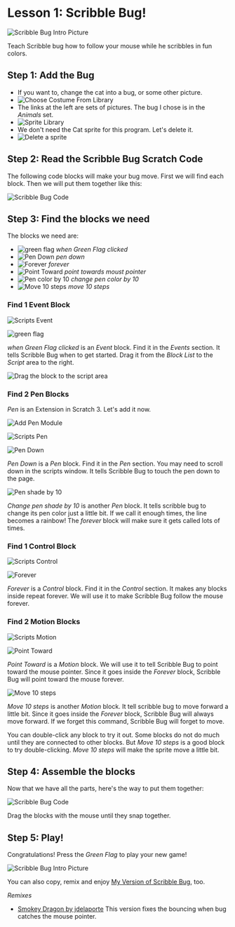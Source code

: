 # Lesson 1: Scribble Bug!

![Scribble Bug Intro Picture](img/ScribbleBug.png)

Teach Scribble bug how to follow your mouse while he scribbles in fun colors.

## Step 1: Add the Bug

- If you want to, change the cat into a bug, or some other picture.
- ![Choose Costume From Library](img/chooseCostumeFromLibrary2.png)
- The links at the left are sets of pictures. The bug I chose is in the *Animals* set.
- ![Sprite Library](img/SpriteLibrary.png)
- We don't need the Cat sprite for this program. Let's delete it.
- ![Delete a sprite](img/deleteASprite.png)

## Step 2: Read the Scribble Bug Scratch Code

The following code blocks will make your bug move.
First we will find each block.
Then we will put them together like this:

![Scribble Bug Code](img/ScribbleBugCode.png)

## Step 3: Find the blocks we need

The blocks we need are:
- ![green flag](img/whengreenflagclicked.png) *when Green Flag clicked* 
- ![Pen Down](img/pendown.png) *pen down* 
- ![Forever](img/forever.png) *forever*
- ![Point Toward](img/pointtowardsmousepointer.png) *point towards moust pointer*
- ![Pen color by 10](img/changepencolorby10.png) *change pen color by 10*
- ![Move 10 steps](img/move10steps.png) *move 10 steps*

### Find 1 Event Block

![Scripts Event](img/ScriptsEvents.PNG)

![green flag](img/whengreenflagclicked.png) 

*when Green Flag clicked* is an *Event* block. Find it in the *Events* section. It tells Scribble Bug when to get started.
Drag it from the *Block List* to the *Script* area to the right.

![Drag the block to the script area](img/dragBlockIntoScript.png)

### Find 2 Pen Blocks

*Pen* is an Extension in Scratch 3. Let's add it now.


![Add Pen Module](img/AddModule.PNG)

![Scripts Pen](img/ScriptsPen.png)

![Pen Down](img/pendown.png)

*Pen Down* is a *Pen* block. Find it in the *Pen* section. You may need to scroll down in the scripts window. It tells Scribble Bug to touch the pen down to the page.

![Pen shade by 10](img/changepencolorby10.png)

*Change pen shade by 10* is another *Pen* block. It tells scribble bug to change its pen color just a little bit. If we call it enough times, the line becomes a rainbow! The *forever* block will make sure it gets called lots of times.

### Find 1 Control Block

![Scripts Control](img/ScriptsControl.png)

![Forever](img/forever.png)

*Forever* is a *Control* block. Find it in the *Control* section. It makes any blocks inside repeat forever. We will use it to make Scribble Bug follow the mouse forever.

### Find 2 Motion Blocks

![Scripts Motion](img/ScriptsMotion.png)

![Point Toward](img/pointtowardsmousepointer.png)

*Point Toward* is a *Motion* block. We will use it to tell Scribble Bug to point toward the mouse pointer. Since it goes inside the *Forever* block, Scribble Bug will point toward the mouse forever.

![Move 10 steps](img/move10steps.png)

*Move 10 steps* is another *Motion* block. It tell scribble bug to move forward a little bit. Since it goes inside the *Forever* block, Scribble Bug will always move forward. If we forget this command, Scribble Bug will forget to move.

You can double-click any block to try it out. Some blocks do not do much until they are connected to other blocks. But *Move 10 steps* is a good block to try double-clicking. *Move 10 steps* will make the sprite move a little bit.

## Step 4: Assemble the blocks

Now that we have all the parts, here's the way to put them together:

![Scribble Bug Code](img/ScribbleBugCode.png)

Drag the blocks with the mouse until they snap together.

## Step 5: Play!

Congratulations! Press the *Green Flag* to play your new game!

![Scribble Bug Intro Picture](img/ScribbleBug.png)

You can also copy, remix and enjoy [My Version of Scribble Bug](https://scratch.mit.edu/projects/170692819/), too.

*Remixes*

- [Smokey Dragon by jdelaporte](https://scratch.mit.edu/projects/171658206/) This version fixes the bouncing when bug catches the mouse pointer. 

